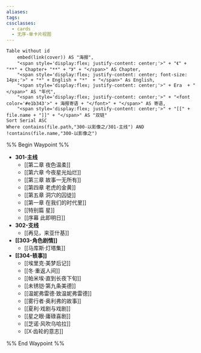 ```yaml
---
aliases: 
tags: 
cssclasses:
  - cards
  - 无序-单卡片视图
---
```

```dataview
Table without id
	embed(link(cover)) AS "海报",
	"<span style='display:flex; justify-content: center;'>" + "《" + "**" + Chapter+ "**" + "》" + "</span>" AS Chapter,
	"<span style='display:flex; justify-content: center; font-size: 14px;'>" + "*" + English + "*"  + "</span>" As English,
	"<span style='display:flex; justify-content: center;'>" + Era  + "</span>" AS "年代",
	"<span style='display:flex; justify-content: center;'>" + "<font color='#e1b343'>" + 海报寄语 + "</font>" + "</span>" AS 寄语,
	"<span style='display:flex; justify-content: center;'>" + "[[" + file.name + "]]" + "</span>" AS "双链"
Sort Serial ASC
Where contains(file.path,"300-以影像之/301-主线") AND !contains(file.name,"300-以影像之")
```


%% Begin Waypoint %%
- **301-主线**
	- [[第二章 夜色温柔]]
	- [[第六章 今夜星光灿烂]]
	- [[第三章 故事一无所有]]
	- [[第四章 老虎的金黄]]
	- [[第五章 洞穴的囚徒]]
	- [[第一章 在我们的时代里]]
	- [[特别篇 星]]
	- [[序幕 此即明日]]
- **302-支线**
	- [[再见，来亚什基]]
- **[[303-角色剧情]]**
	- [[马库斯·灯塔集]]
- **[[304-轶事]]**
	- [[埃里克·美梦后记]]
	- [[冬·重返人间]]
	- [[帕米埃·直到长夜下旬]]
	- [[未锈铠·第九条美德]]
	- [[温妮弗雷德·致温妮弗雷德]]
	- [[雾行者·奥利弗的故事]]
	- [[夏利·戏剧与戏剧]]
	- [[星之眼·庸碌喜剧]]
	- [[芝诺·风吹乌哈拉]]
	- [[X·齿轮的意志]]

%% End Waypoint %%